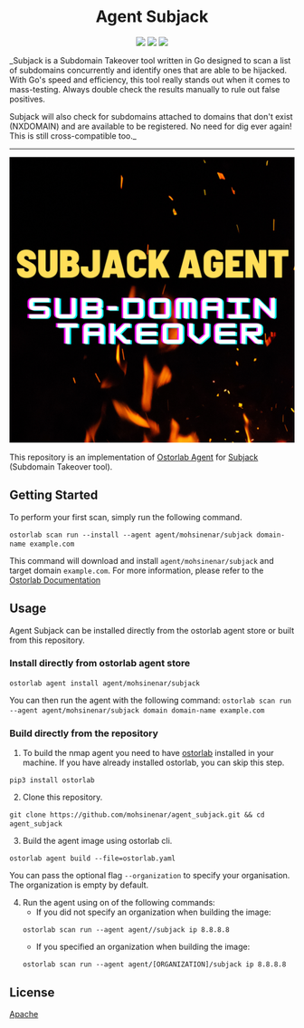 <h1 align="center">Agent Subjack</h1>

<p align="center">
<img src="https://img.shields.io/badge/License-Apache_2.0-brightgreen.svg">
<img src="https://img.shields.io/github/languages/top/mohsinenar/agent_subjack">
<img src="https://img.shields.io/badge/PRs-welcome-brightgreen.svg">
</p>

_Subjack is a Subdomain Takeover tool written in Go designed to scan a list of subdomains concurrently and identify ones
that are able to be hijacked. With Go's speed and efficiency, this tool really stands out when it comes to mass-testing.
Always double check the results manually to rule out false positives.

Subjack will also check for subdomains attached to domains that don't exist (NXDOMAIN) and are available to be
registered. No need for dig ever again! This is still cross-compatible too._

---

<p align="center">
<img src="https://raw.githubusercontent.com/mohsinenar/agent_subjack/main/images/logo.png" alt="agent-subjack" />
</p>

This repository is an implementation of [Ostorlab Agent](https://pypi.org/project/ostorlab/)
for [Subjack](https://github.com/haccer/subjack) (Subdomain Takeover tool).

## Getting Started

To perform your first scan, simply run the following command.

```shell
ostorlab scan run --install --agent agent/mohsinenar/subjack domain-name example.com
```

This command will download and install `agent/mohsinenar/subjack` and target domain `example.com`.
For more information, please refer to
the [Ostorlab Documentation](https://github.com/Ostorlab/ostorlab/blob/main/README.md)

## Usage

Agent Subjack can be installed directly from the ostorlab agent store or built from this repository.

### Install directly from ostorlab agent store

 ```shell
 ostorlab agent install agent/mohsinenar/subjack
 ```

You can then run the agent with the following command:
`ostorlab scan run --agent agent/mohsinenar/subjack domain domain-name example.com`

### Build directly from the repository

1. To build the nmap agent you need to have [ostorlab](https://pypi.org/project/ostorlab/) installed in your machine. If
   you have already installed ostorlab, you can skip this step.

```shell
pip3 install ostorlab
```

2. Clone this repository.

```shell
git clone https://github.com/mohsinenar/agent_subjack.git && cd agent_subjack
```

3. Build the agent image using ostorlab cli.

 ```shell
 ostorlab agent build --file=ostorlab.yaml
 ```

You can pass the optional flag `--organization` to specify your organisation. The organization is empty by default.

4. Run the agent using on of the following commands:
    * If you did not specify an organization when building the image:
     ```shell
     ostorlab scan run --agent agent//subjack ip 8.8.8.8
     ```
    * If you specified an organization when building the image:
     ```shell
     ostorlab scan run --agent agent/[ORGANIZATION]/subjack ip 8.8.8.8
     ```

## License

[Apache](./LICENSE)
